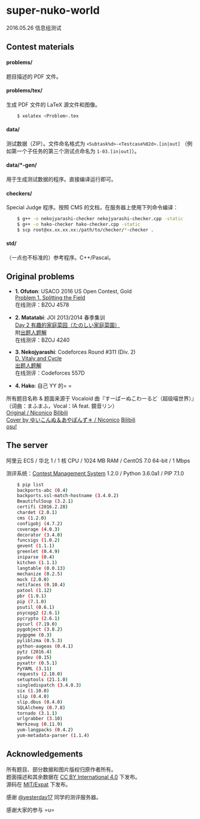# super-nuko-world
2016.05.26 信息组测试

## Contest materials

#### problems/
题目描述的 PDF 文件。

#### problems/tex/
生成 PDF 文件的 LaTeX 源文件和图像。
```bash
    $ xelatex <Problem>.tex
```

#### data/
测试数据（ZIP）。文件命名格式为 `<Subtask%d>-<Testcase%02d>.[in|out]`
（例如第一个子任务的第三个测试点命名为 `1-03.[in|out]`）。

#### data/*-gen/
用于生成测试数据的程序。直接编译运行即可。

#### checkers/
Special Judge 程序。按照 CMS 的文档，在服务器上使用下列命令编译：
```bash
    $ g++ -o nekojyarashi-checker nekojyarashi-checker.cpp -static
    $ g++ -o hako-checker hako-checker.cpp -static
    $ scp root@xx.xx.xx.xx:/path/to/checker/*-checker .
```

#### std/
（一点也不标准的）参考程序。C++/Pascal。

## Original problems
* __1. Ofuton__:
    USACO 2016 US Open Contest, Gold  
    [Problem 1. Splitting the Field](http://usaco.org/index.php?page=viewproblem2&cpid=645)  
    在线测评：BZOJ 4578

* __2. Matatabi__:
    JOI 2013/2014 春季集训  
    [Day 2 有趣的家庭菜园（たのしい家庭菜園）](https://www.ioi-jp.org/camp/2014/2014-sp-tasks/index.html)  
    附[出题人题解](https://www.ioi-jp.org/camp/2014/2014-sp-tasks/2014-sp-d1-growing-review.pdf)  
    在线测评：BZOJ 4240

* __3. Nekojyarashi__:
    Codeforces Round #311 (Div. 2)  
    [D. Vitaly and Cycle](http://codeforces.com/contest/557/problem/D)  
    [出题人题解](http://codeforces.com/blog/entry/18943)  
    在线测评：Codeforces 557D

* __4. Hako__:
    自己 YY 的= =

所有题目名称 & 题面来源于 Vocaloid 曲『すーぱーぬこわーるど（超级喵世界）』（词曲：まふまふ，Vocal：IA feat. 鏡音リン）  
[Original / Niconico](http://www.nicovideo.jp/watch/sm22491239) [Bilibili](http://www.bilibili.com/video/av879378/)  
[Cover by ゆいこんぬ＆あやぽんず＊ / Niconico](http://www.nicovideo.jp/watch/sm22944873) [Bilibili](http://www.bilibili.com/video/av978370/)  
[osu!](https://osu.ppy.sh/s/153776)  

## The server
阿里云 ECS / 华北 1 / 1 核 CPU / 1024 MB RAM / CentOS 7.0 64-bit / 1 Mbps

测评系统：[Contest Management System](http://cms-dev.github.io/) 1.2.0 / Python 3.6.0a1 / PIP 7.1.0

```bash
    $ pip list
    backports-abc (0.4)
    backports.ssl-match-hostname (3.4.0.2)
    BeautifulSoup (3.2.1)
    certifi (2016.2.28)
    chardet (2.0.1)
    cms (1.2.0)
    configobj (4.7.2)
    coverage (4.0.3)
    decorator (3.4.0)
    funcsigs (1.0.2)
    gevent (1.1.1)
    greenlet (0.4.9)
    iniparse (0.4)
    kitchen (1.1.1)
    langtable (0.0.13)
    mechanize (0.2.5)
    mock (2.0.0)
    netifaces (0.10.4)
    patool (1.12)
    pbr (1.9.1)
    pip (7.1.0)
    psutil (0.6.1)
    psycopg2 (2.6.1)
    pycrypto (2.6.1)
    pycurl (7.19.0)
    pygobject (3.8.2)
    pygpgme (0.3)
    pyliblzma (0.5.3)
    python-augeas (0.4.1)
    pytz (2016.4)
    pyudev (0.15)
    pyxattr (0.5.1)
    PyYAML (3.11)
    requests (2.10.0)
    setuptools (21.1.0)
    singledispatch (3.4.0.3)
    six (1.10.0)
    slip (0.4.0)
    slip.dbus (0.4.0)
    SQLAlchemy (0.7.8)
    tornado (3.1.1)
    urlgrabber (3.10)
    Werkzeug (0.11.9)
    yum-langpacks (0.4.2)
    yum-metadata-parser (1.1.4)
```

## Acknowledgements
所有题目、部分数据和图片版权归原作者所有。  
题面描述和其余数据在 [CC BY International 4.0](https://creativecommons.org/licenses/by/4.0/) 下发布。  
源码在 [MIT/Expat](./LICENSE) 下发布。

感谢 [@yesterday17](https://github.com/yesterday17) 同学的测评服务器。

感谢大家的参与 =u=

